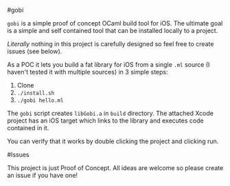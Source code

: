#gobi

`gobi` is a simple proof of concept OCaml build tool for iOS. The ultimate goal is a simple and self contained tool that can be installed locally to a project.

*Literally* nothing in this project is carefully designed so feel free to create issues (see below).

As a POC it lets you build a fat library for iOS from a single `.ml` source (I haven't tested it with multiple sources) in 3 simple steps:

1. Clone
2. `./install.sh`
3. `./gobi hello.ml`

The `gobi` script creates `libGobi.a` in `build` directory. The attached Xcode project has an iOS target which links to the library and executes code contained in it.

You can verify that it works by double clicking the project and clicking run.

#Issues

This project is just Proof of Concept. All ideas are welcome so please create an issue if you have one!

